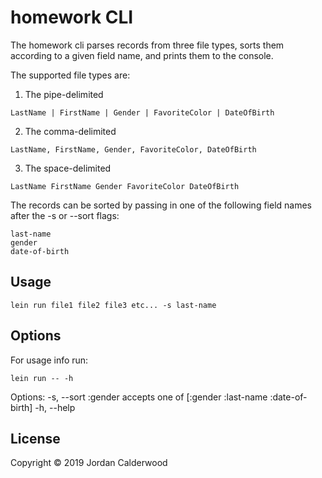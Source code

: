 # homework CLI

The homework cli parses records from three file types, sorts them
according to a given field name, and prints them to the console.

The supported file types are:

1.	The pipe-delimited
```
LastName | FirstName | Gender | FavoriteColor | DateOfBirth
```
2.	The comma-delimited
```
LastName, FirstName, Gender, FavoriteColor, DateOfBirth
```
3.	The space-delimited
```
LastName FirstName Gender FavoriteColor DateOfBirth
```

The records can be sorted by passing in one of the following field names
after the -s or --sort flags:
```
last-name
gender
date-of-birth
```

## Usage

```
lein run file1 file2 file3 etc... -s last-name
```

## Options

For usage info run:
```
lein run -- -h
```
Options:
  -s, --sort   :gender  accepts one of [:gender :last-name :date-of-birth]
  -h, --help


## License

Copyright © 2019 Jordan Calderwood
